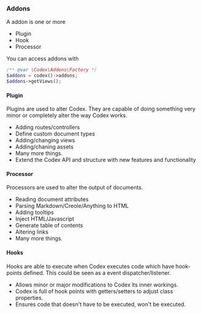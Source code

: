 ### Addons
A addon is one or more
- Plugin
- Hook
- Processor

You can access addons with
```php
/** @var \Codex\Addons\Factory */
$addons = codex()->addons;
$addons->getViews();
```

#### Plugin
Plugins are used to alter Codex. They are capable of doing something very minor or completely alter the way Codex works. 

- Adding routes/controllers
- Define custom document types
- Adding/changing views
- Adding/chaning assets
- Many more things.
- Extend the Codex API and structure with new features and functionality


#### Processor
Processors are used to alter the output of documents. 
 
- Reading document attributes
- Parsing Markdown/Creole/Anything to HTML
- Adding tooltips
- Inject HTML/Javascript
- Generate table of contents
- Altering links
- Many more things.  


#### Hooks
Hooks are able to execute when Codex executes code which have hook-points defined. This could be seen as a event dispatcher/listener.

- Allows minor or major modifications to Codex its inner workings.
- Codex is full of hook points with getters/setters to adjust class properties.
- Ensures code that doesn't have to be executed, won't be executed.